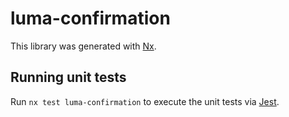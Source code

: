 # luma-confirmation

This library was generated with [Nx](https://nx.dev).

## Running unit tests

Run `nx test luma-confirmation` to execute the unit tests via [Jest](https://jestjs.io).
